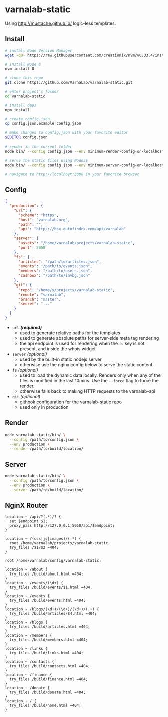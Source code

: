 
# varnalab-static

Using http://mustache.github.io/ logic-less templates.

## Install

```bash
# install Node Version Manager
wget -qO- https://raw.githubusercontent.com/creationix/nvm/v0.33.4/install.sh | bash

# install Node 8
nvm install 8

# clone this repo
git clone https://github.com/VarnaLab/varnalab-static.git

# enter project's folder
cd varnalab-static

# install deps
npm install

# create config.json
cp config.json.example config.json

# make changes to config.json with your favorite editor
$EDITOR config.json

# render in the current folder
node bin/ --config config.json --env minimum-render-config-on-localhost --render ./build/

# serve the static files using NodeJS
node bin/ --config config.json --env minimum-server-config-on-localhost --server ./build/

# navigate to http://localhost:3000 in your favorite browser
```

## Config

```json
{
  "production": {
    "url": {
      "scheme": "https",
      "host": "varnalab.org",
      "path": "",
      "api": "https://box.outofindex.com/api/varnalab"
    },
    "server": {
      "assets": "/home/varnalab/projects/varnalab-static",
      "port": 5050
    },
    "fs": {
      "articles": "/path/to/articles.json",
      "events": "/path/to/events.json",
      "members": "/path/to/users.json",
      "cashbox": "/path/to/invbg.json"
    },
    "git": {
      "repo": "/home/s/projects/varnalab-static",
      "remote": "varnalab",
      "branch": "master",
      "secret": "..."
    }
  }
}
```

- `url` ___(required)___
  - used to generate relative paths for the templates
  - used to generate absolute paths for server-side meta tag rendering
  - the api endpoint is used for rendering when the `fs` key is not present, and inside the whois widget
- `server` _(optional)_
  - used by the built-in static nodejs server
  - otherwise use the nginx config below to serve the static content
- `fs` _(optional)_
  - used to load the dynamic data locally. Renders only when any of the files is modified in the last 10mins. Use the `--force` flag to force the render.
  - otherwise falls back to making HTTP requests to the varnalab-api
- `git` _(optional)_
  - githook configuration for the varnalab-static repo
  - used only in production

## Render

```bash
node varnalab-static/bin/ \
  --config /path/to/config.json \
  --env production \
  --render /path/to/build/location/
```

## Server

```bash
node varnalab-static/bin/ \
  --config /path/to/config.json \
  --env production \
  --server /path/to/build/location/
```

## NginX Router

```nginx
location ~ /api/?(.*)/? {
  set $endpoint $1;
  proxy_pass http://127.0.0.1:5050/api/$endpoint;
}

location ~ /(css|js|images)/(.*) {
  root /home/varnalab/projects/varnalab-static;
  try_files /$1/$2 =404;
}

root /home/varnalab/config/varnalab-static;

location ~ /about {
  try_files /build/about.html =404;
}
location ~ /events/(\d+) {
  try_files /build/events/$1.html =404;
}
location ~ /events {
  try_files /build/events.html =404;
}
location ~ /blogs/(\d+)/(\d+)/(\d+)/(.+) {
  try_files /build/articles/$4.html =404;
}
location ~ /blogs {
  try_files /build/articles.html =404;
}
location ~ /members {
  try_files /build/members.html =404;
}
location ~ /links {
  try_files /build/links.html =404;
}
location ~ /contacts {
  try_files /build/contacts.html =404;
}
location ~ /finance {
  try_files /build/finance.html =404;
}
location ~ /donate {
  try_files /build/donate.html =404;
}
location ~ / {
  try_files /build/home.html =404;
}
```

